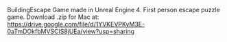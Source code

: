 BuildingEscape Game made in Unreal Engine 4.
First person escape puzzle game.
Download .zip for Mac at: https://drive.google.com/file/d/1YVKEVPKyM3E-0aTmDOkfbMVSClS8jUEa/view?usp=sharing

